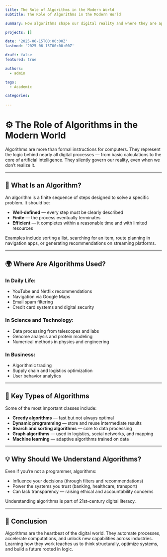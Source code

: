 ```yaml
---
title: The Role of Algorithms in the Modern World
subtitle: The Role of Algorithms in the Modern World

summary: How algorithms shape our digital reality and where they are applied in everyday life

projects: []

date: '2025-06-15T00:00:00Z'
lastmod: '2025-06-15T00:00:00Z'

draft: false
featured: true

authors:
  - admin

tags:
  - Academic

categories:
  
---
```


# ⚙️ The Role of Algorithms in the Modern World

Algorithms are more than formal instructions for computers. They represent the logic behind nearly all digital processes — from basic calculations to the core of artificial intelligence. They silently govern our reality, even when we don’t realize it.

---

## 🧠 What Is an Algorithm?

An algorithm is a finite sequence of steps designed to solve a specific problem. It should be:

- **Well-defined** — every step must be clearly described  
- **Finite** — the process eventually terminates  
- **Efficient** — it completes within a reasonable time and with limited resources  

Examples include sorting a list, searching for an item, route planning in navigation apps, or generating recommendations on streaming platforms.

---

## 🌍 Where Are Algorithms Used?

### In Daily Life:
- YouTube and Netflix recommendations  
- Navigation via Google Maps  
- Email spam filtering  
- Credit card systems and digital security  

### In Science and Technology:
- Data processing from telescopes and labs  
- Genome analysis and protein modeling  
- Numerical methods in physics and engineering  

### In Business:
- Algorithmic trading  
- Supply chain and logistics optimization  
- User behavior analytics  

---

## 🧰 Key Types of Algorithms

Some of the most important classes include:

- **Greedy algorithms** — fast but not always optimal  
- **Dynamic programming** — store and reuse intermediate results  
- **Search and sorting algorithms** — core to data processing  
- **Graph algorithms** — used in logistics, social networks, and mapping  
- **Machine learning** — adaptive algorithms trained on data  

---

## 💡 Why Should We Understand Algorithms?

Even if you’re not a programmer, algorithms:

- Influence your decisions (through filters and recommendations)  
- Power the systems you trust (banking, healthcare, transport)  
- Can lack transparency — raising ethical and accountability concerns  

Understanding algorithms is part of 21st-century digital literacy.

---

## 📌 Conclusion

Algorithms are the heartbeat of the digital world. They automate processes, accelerate computations, and unlock new capabilities across industries. Learning how they work teaches us to think structurally, optimize systems, and build a future rooted in logic.


